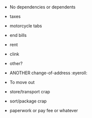 - No dependencies or dependents
 - taxes
 - motorcycle tabs
 - end bills
  - rent
  - clink
  - other?
 - ANOTHER change-of-address :eyeroll:

- To move out
 - store/transport crap
  - sort/package crap
 - paperwork or pay fee or whatever
